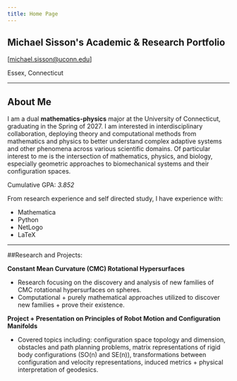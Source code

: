 ```yaml
---
title: Home Page
---
```

## Michael Sisson's Academic & Research Portfolio

[michael.sisson@uconn.edu]

Essex, Connecticut

---

## About Me

I am a dual **mathematics-physics** major at the University of Connecticut, graduating in the Spring of 2027. I am interested in interdisciplinary collaboration, deploying theory and computational methods from mathematics and physics to better understand complex adaptive systems and other phenomena across various scientific domains. Of particular interest to me is the intersection of mathematics, physics, and biology, especially geometric approaches to biomechanical systems and their configuration spaces. 

Cumulative GPA: *3.852*

From research experience and self directed study, I have experience with:

- Mathematica
- Python
- NetLogo
- LaTeX

---

##Research and Projects:

**Constant Mean Curvature (CMC) Rotational Hypersurfaces**
- Research focusing on the discovery and analysis of new families of CMC rotational hypersurfaces on spheres.
- Computational + purely mathematical approaches utilized to discover new families + prove their existence.

**Project + Presentation on Principles of Robot Motion and Configuration Manifolds**
- Covered topics including: configuration space topology and dimension, obstacles and path planning problems, matrix representations of rigid body configurations (SO(n) and SE(n)), transformations between configuration and velocity representations, induced metrics + physical interpretation of geodesics. 
